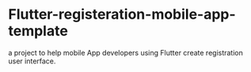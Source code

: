 # Flutter-registeration-mobile-app-template
a project to help mobile App developers using Flutter create registration user interface.
